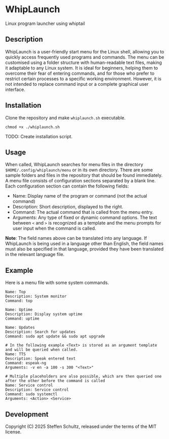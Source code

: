 # WhipLaunch
Linux program launcher using whiptail

## Description

WhipLaunch is a user-friendly start menu for the Linux shell, allowing you to quickly access frequently used programs and commands. The menu can be customised using a folder structure with human-readable text files, making it adaptable to any Linux system. It is ideal for beginners, helping them to overcome their fear of entering commands, and for those who prefer to restrict certain processes to a specific working environment. However, it is not intended to replace command input or a complete graphical user interface.

## Installation

Clone the repository and make `whiplaunch.sh` executable. 

```
chmod +x ./whiplaunch.sh
```

TODO: Create installation script.

## Usage

When called, WhipLaunch searches for menu files in the directory `$HOME/.config/whiplaunch/menu` or in its own directory. There are some sample folders and files in the repository that should be found immediately. A menu file consists of configuration sections separated by a blank line. Each configuration section can contain the following fields: 

* Name: Display name of the program or command (not the actual command)
* Description: Short description, displayed to the right.
* Command: The actual command that is called  from the menu entry.
* Arguments: Any type of fixed or dynamic command options. The text between `<` and `>` is recognized as a template and the menu prompts for user input when the command is called.

**Note**: The field names above can be translated into any language. If WhipLaunch is being used in a language other than English, the field names must also be specified in that language, provided they have been translated in the relevant language file. 

## Example

Here is a menu file with some system commands.

```
Name: Top
Description: System monitor
Command: top

Name: Uptime
Description: Display system uptime
Command: uptime

Name: Updates
Description: Search for updates
Command: sudo apt update && sudo apt upgrade

# In the following example <Text> is stored as an argument template and will be queried when called.
Name: TTS
Description: Speak entered text
Command: espeak-ng
Arguments: -v en -a 100 -s 300 "<Text>"

# Multiple placeholders are also possible, which are then queried one after the other before the command is called
Name: Service control
Description: Service control
Command: sudo systemctl
Arguments: <Action> <Service>
```

## Development

Copyright (C) 2025 Steffen Schultz, released under the terms of the MIT license. 

